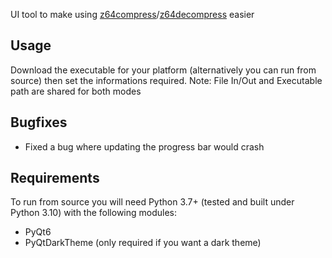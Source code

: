 UI tool to make using [z64compress](https://github.com/z64tools/z64compress)/[z64decompress](https://github.com/z64tools/z64decompress) easier

## Usage
Download the executable for your platform (alternatively you can run from source) then set the informations required.
Note: File In/Out and Executable path are shared for both modes

## Bugfixes
- Fixed a bug where updating the progress bar would crash

## Requirements
To run from source you will need Python 3.7+ (tested and built under Python 3.10) with the following modules:
- PyQt6
- PyQtDarkTheme (only required if you want a dark theme)
